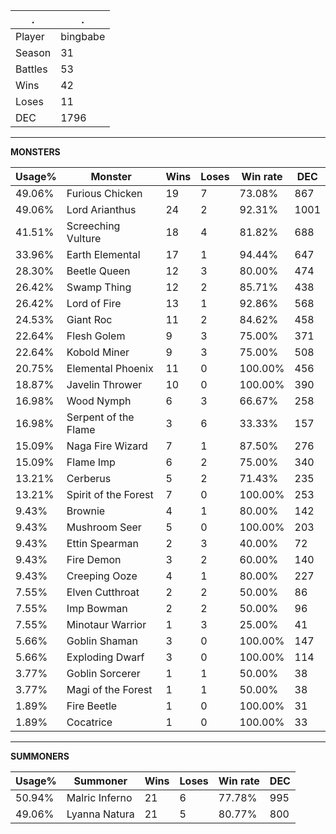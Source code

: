 .|.
|-|-
Player|bingbabe
Season|31
Battles|53
Wins|42
Loses|11
DEC|1796

---
**MONSTERS**

Usage%|Monster|Wins|Loses|Win rate|DEC|
-|-|-|-|-|-|
49.06%|Furious Chicken|19|7|73.08%|867|
49.06%|Lord Arianthus|24|2|92.31%|1001|
41.51%|Screeching Vulture|18|4|81.82%|688|
33.96%|Earth Elemental|17|1|94.44%|647|
28.30%|Beetle Queen|12|3|80.00%|474|
26.42%|Swamp Thing|12|2|85.71%|438|
26.42%|Lord of Fire|13|1|92.86%|568|
24.53%|Giant Roc|11|2|84.62%|458|
22.64%|Flesh Golem|9|3|75.00%|371|
22.64%|Kobold Miner|9|3|75.00%|508|
20.75%|Elemental Phoenix|11|0|100.00%|456|
18.87%|Javelin Thrower|10|0|100.00%|390|
16.98%|Wood Nymph|6|3|66.67%|258|
16.98%|Serpent of the Flame|3|6|33.33%|157|
15.09%|Naga Fire Wizard|7|1|87.50%|276|
15.09%|Flame Imp|6|2|75.00%|340|
13.21%|Cerberus|5|2|71.43%|235|
13.21%|Spirit of the Forest|7|0|100.00%|253|
9.43%|Brownie|4|1|80.00%|142|
9.43%|Mushroom Seer|5|0|100.00%|203|
9.43%|Ettin Spearman|2|3|40.00%|72|
9.43%|Fire Demon|3|2|60.00%|140|
9.43%|Creeping Ooze|4|1|80.00%|227|
7.55%|Elven Cutthroat|2|2|50.00%|86|
7.55%|Imp Bowman|2|2|50.00%|96|
7.55%|Minotaur Warrior|1|3|25.00%|41|
5.66%|Goblin Shaman|3|0|100.00%|147|
5.66%|Exploding Dwarf|3|0|100.00%|114|
3.77%|Goblin Sorcerer|1|1|50.00%|38|
3.77%|Magi of the Forest|1|1|50.00%|38|
1.89%|Fire Beetle|1|0|100.00%|31|
1.89%|Cocatrice|1|0|100.00%|33|

---
**SUMMONERS**

Usage%|Summoner|Wins|Loses|Win rate|DEC|
-|-|-|-|-|-|
50.94%|Malric Inferno|21|6|77.78%|995|
49.06%|Lyanna Natura|21|5|80.77%|800|
